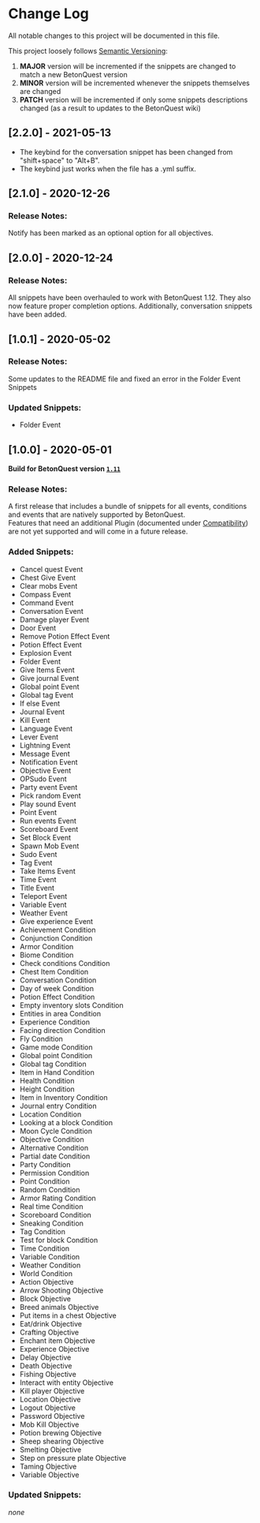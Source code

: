 # Change Log
All notable changes to this project will be documented in this file.

This project loosely follows [Semantic Versioning](https://semver.org/spec/v2.0.0.html):  
 1. **MAJOR** version will be incremented if the snippets are changed to match a new BetonQuest version  
 2. **MINOR** version will be incremented whenever the snippets themselves are changed  
 3. **PATCH** version will be incremented if only some snippets descriptions changed (as a result to updates to the BetonQuest wiki)


<!--TODO Update change log -->

## [2.2.0] - 2021-05-13
 - The keybind for the conversation snippet has been changed from "shift+space" to "Alt+B".
 - The keybind just works when the file has a .yml suffix.


## [2.1.0] - 2020-12-26

### Release Notes:
Notify has been marked as an optional option for all objectives.

## [2.0.0] - 2020-12-24

### Release Notes:
All snippets have been overhauled to work with BetonQuest 1.12. They also now feature proper completion
options. Additionally, conversation snippets have been added.

## [1.0.1] - 2020-05-02

### Release Notes:
Some updates to the README file and fixed an error in the Folder Event Snippets

### Updated Snippets:
  * Folder Event

## [1.0.0] - 2020-05-01

**Build for BetonQuest version [`1.11`](https://github.com/BetonQuest/BetonQuest/releases/tag/v1.11)**

### Release Notes:

A first release that includes a bundle of snippets for all events, conditions and events that are natively supported by BetonQuest.  
Features that need an additional Plugin (documented under [Compatibility](https://betonquest.github.io/BetonQuest/en/latest/)) are not yet supported and will come in a future release.  


### Added Snippets:
  * Cancel quest Event
  * Chest Give Event
  * Clear mobs Event
  * Compass Event
  * Command Event
  * Conversation Event
  * Damage player Event
  * Door Event
  * Remove Potion Effect Event
  * Potion Effect Event
  * Explosion Event
  * Folder Event
  * Give Items Event
  * Give journal Event
  * Global point Event
  * Global tag Event
  * If else Event
  * Journal Event
  * Kill Event
  * Language Event
  * Lever Event
  * Lightning Event
  * Message Event
  * Notification Event
  * Objective Event
  * OPSudo Event
  * Party event Event
  * Pick random Event
  * Play sound Event
  * Point Event
  * Run events Event
  * Scoreboard Event
  * Set Block Event
  * Spawn Mob Event
  * Sudo Event
  * Tag Event
  * Take Items Event
  * Time Event
  * Title Event
  * Teleport Event
  * Variable Event
  * Weather Event
  * Give experience Event
  * Achievement Condition
  * Conjunction Condition
  * Armor Condition
  * Biome Condition
  * Check conditions Condition
  * Chest Item Condition
  * Conversation Condition
  * Day of week Condition
  * Potion Effect Condition
  * Empty inventory slots Condition
  * Entities in area Condition
  * Experience Condition
  * Facing direction Condition
  * Fly Condition
  * Game mode Condition
  * Global point Condition
  * Global tag Condition
  * Item in Hand Condition
  * Health Condition
  * Height Condition
  * Item in Inventory Condition
  * Journal entry Condition
  * Location Condition
  *  Looking at a block Condition
  * Moon Cycle Condition
  * Objective Condition
  * Alternative Condition
  * Partial date Condition
  * Party Condition
  * Permission Condition
  * Point Condition
  * Random Condition
  * Armor Rating Condition
  * Real time Condition
  * Scoreboard Condition
  * Sneaking Condition
  * Tag Condition
  * Test for block Condition
  * Time Condition
  * Variable Condition
  * Weather Condition
  * World Condition
  * Action Objective
  * Arrow Shooting Objective
  * Block Objective
  * Breed animals Objective
  * Put items in a chest Objective
  * Eat/drink Objective
  * Crafting Objective
  * Enchant item Objective
  * Experience Objective
  * Delay Objective
  * Death Objective
  * Fishing Objective
  * Interact with entity Objective
  * Kill player Objective
  * Location Objective
  * Logout Objective
  * Password Objective
  * Mob Kill Objective
  * Potion brewing Objective
  * Sheep shearing Objective
  * Smelting Objective
  * Step on pressure plate Objective
  * Taming Objective
  * Variable Objective

  ### Updated Snippets:
  _none_
